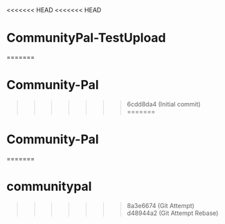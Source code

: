 <<<<<<< HEAD
<<<<<<< HEAD
# CommunityPal-TestUpload
=======
# Community-Pal
>>>>>>> 6cdd8da4 (Initial commit)
=======
# Community-Pal
=======
# communitypal
>>>>>>> 8a3e6674 (Git Attempt)
>>>>>>> d48944a2 (Git Attempt Rebase)
